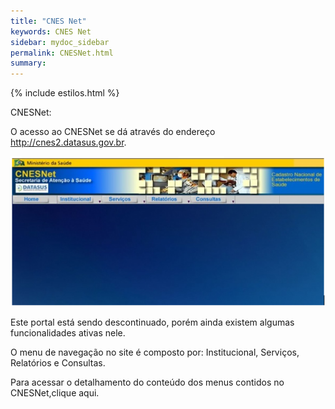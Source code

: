 ```yaml
---
title: "CNES Net"
keywords: CNES Net
sidebar: mydoc_sidebar
permalink: CNESNet.html
summary: 
---
```


{% include estilos.html %}


CNESNet:

O acesso ao CNESNet se dá através do endereço http://cnes2.datasus.gov.br.

![Cnes2](../images/cnesnet/cnesnet.PNG)

Este portal está sendo descontinuado, porém ainda existem algumas funcionalidades ativas nele.

O menu de navegação no site é composto por: Institucional, Serviços, Relatórios e Consultas.

Para acessar o detalhamento do conteúdo dos menus contidos no CNESNet,clique aqui.
